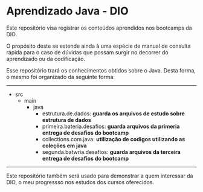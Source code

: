# Aprendizado Java - DIO

Este repositório visa registrar os conteúdos aprendidos nos bootcamps da DIO.

O propósito deste se estende ainda à uma espécie de manual de consulta rápida
para o caso de dúvidas que possam surgir no decorrer do aprendizado
ou da codificação.

Esse repositório trará os conhecimentos obtidos sobre o Java.
Desta forma, o mesmo foi organizado da seguinte forma:

---

* src
    * main 
      * java
        * estrutura.de.dados: **guarda os arquivos de estudo sobre estrutura de dados**
        * primeira.bateria.desafios: **guarda arquivos da primeria entrega de desafios do bootcamp**
        * collections.com.java: **utilização de codigos utilizando as coleções em java**
        * segunda.batwria.desafios: **guarda arquivos da terceira entrega de desafios do bootcamp**
---

Este repositório também será usado para demonstrar a quem interessar da DIO, o meu 
progressso nos estudos dos cursos oferecidos.
